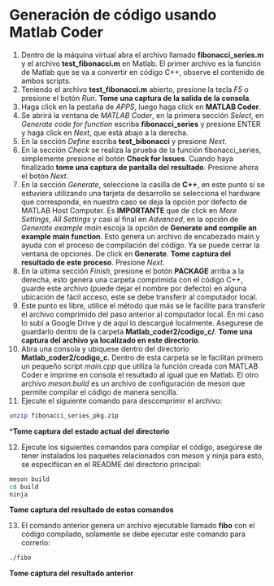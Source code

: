 # Generación de código usando Matlab Coder

1. Dentro de la máquina virtual abra el archivo llamado **fibonacci_series.m** y el archivo **test_fibonacci.m** en Matlab. El primer archivo es la función de Matlab que se va a convertir en código C++, observe el contenido de ambos scripts.
2. Teniendo el archivo **test_fibonacci.m** abierto, presione la tecla *F5* o presione el botón *Run*. **Tome una captura de la salida de la consola**.
3. Haga click en la pestaña de *APPS*, luego haga click en **MATLAB Coder**.
4. Se abrirá la ventana de *MATLAB Coder*, en la primera sección *Select*, en *Generate code for function* escriba **fibonacci_series** y presione ENTER y haga click en *Next*, que está abajo a la derecha.
5. En la sección *Define* escriba **test_bibonacci** y presione *Next*.
6. En la sección *Check* se realiza la prueba de la función fibonacci_series, simplemente presione el botón **Check for Issues**. Cuando haya finalizado **tome una captura de pantalla del resultado**. Presione ahora el botón *Next*.
7. En la sección *Generate*, seleccione la casilla de **C++**, en este punto si se estuviera utilizando una tarjeta de desarrollo se selecciona el hardware que corresponda, en nuestro caso se deja la opción por defecto de MATLAB Host Computer. Es **IMPORTANTE** que de click en *More Settings*, *All Settings* y casi al final en *Advanced*, en la opción de *Generate example main* escoja la opción de **Generate and compile an example main function**. Esto genera un archivo de encabezado main y ayuda con el proceso de compilación del código. Ya se puede cerrar la ventana de opciones. De click en **Generate**. **Tome captura del resultado de este proceso**. Presione *Next*.
8. En la última sección *Finish*, presione el botón **PACKAGE** arriba a la derecha, esto genera una carpeta comprimida con el código C++, guarde este archivo (puede dejar el nombre por defecto) en alguna ubicación de fácil acceso, este se debe transferir al computador local.
9. Este punto es libre, utilice el método que más se le facilite para transferir el archivo comprimido del paso anterior al computador local. En mi caso lo subí a Google Drive y de aquí lo descargué localmente. Asegurese de guardarlo dentro de la carpeta **Matlab_coder2/codigo_c/**. **Tome una captura del archivo ya localizado en este directorio**.
10. Abra una consola y ubíquese dentro del directorio **Matlab_coder2/codigo_c**. Dentro de esta carpeta se le facilitan primero un pequeño script *main.cpp* que utiliza la función creada con MATLAB Coder e imprime en consola el resultado al igual que en Matlab. El otro archivo *meson.build* es un archivo de configuración de meson que permite compilar el código de manera sencilla.
11. Ejecute el siguiente comando para descomprimir el archivo:
```bash
unzip fibonacci_series_pkg.zip
```
***Tome captura del estado actual del directorio**

12. Ejecute los siguientes comandos para compilar el código, asegúrese de tener instalados los paquetes relacionados con meson y ninja para esto, se especifiican en el README del directorio principal:
```bash
meson build
cd build
ninja
```
**Tome captura del resultado de estos comandos**

13. El comando anterior genera un archivo ejecutable llamado **fibo** con el código compilado, solamente se debe ejecutar este comando para correrlo:
```bash
./fibo
```
**Tome captura del resultado anterior**
